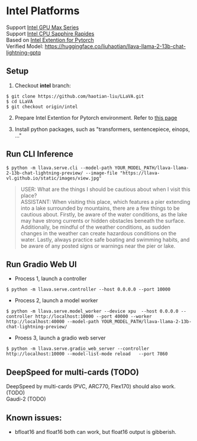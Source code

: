# Intel Platforms 

Support [Intel GPU Max Series](https://www.intel.com/content/www/us/en/products/details/discrete-gpus/data-center-gpu/max-series.html)    
Support [Intel CPU Sapphire Rapides](https://ark.intel.com/content/www/us/en/ark/products/codename/126212/products-formerly-sapphire-rapids.html)    
Based on [Intel Extention for Pytorch](https://intel.github.io/intel-extension-for-pytorch)    
Verified Model: https://huggingface.co/liuhaotian/llava-llama-2-13b-chat-lightning-gptq     


## Setup
1. Checkout **intel** branch: 
```
$ git clone https://github.com/haotian-liu/LLaVA.git
$ cd LLaVA   
$ git checkout origin/intel
```

2. Prepare Intel Extention for Pytorch environment. Refer to [this page](https://intel.github.io/intel-extension-for-pytorch)    

3. Install python packages, such as "transformers, sentencepiece, einops, ..."

## Run CLI Inference
```
$ python -m llava.serve.cli --model-path YOUR_MODEL_PATH/llava-llama-2-13b-chat-lightning-preview/ --image-file "https://llava-vl.github.io/static/images/view.jpg"
```
> USER: What are the things I should be cautious about when I visit this place?    
> ASSISTANT: When visiting this place, which features a pier extending into a lake surrounded by mountains, there are a few things to be cautious about. Firstly, be aware of the water conditions, as the lake may have strong currents or hidden obstacles beneath the surface. Additionally, be mindful of the weather conditions, as sudden changes in the weather can create hazardous conditions on the water. Lastly, always practice safe boating and swimming habits, and be aware of any posted signs or warnings near the pier or lake.


## Run Gradio Web UI   
* Process 1, launch a controller
```
$ python -m llava.serve.controller --host 0.0.0.0 --port 10000
```
* Process 2, launch a model worker
```
$ python -m llava.serve.model_worker --device xpu  --host 0.0.0.0 --controller http://localhost:10000 --port 40000 --worker http://localhost:40000 --model-path YOUR_MODEL_PATH/llava-llama-2-13b-chat-lightning-preview/
```
* Proess 3, launch a gradio web server
```
$ python -m llava.serve.gradio_web_server --controller http://localhost:10000 --model-list-mode reload   --port 7860
```

## DeepSpeed for multi-cards (TODO)
DeepSpeed by multi-cards (PVC, ARC770, Flex170) should also work. (TODO)    
Gaudi-2 (TODO)

## Known issues:
 * bfloat16 and float16 both can work, but float16 output is gibberish.
